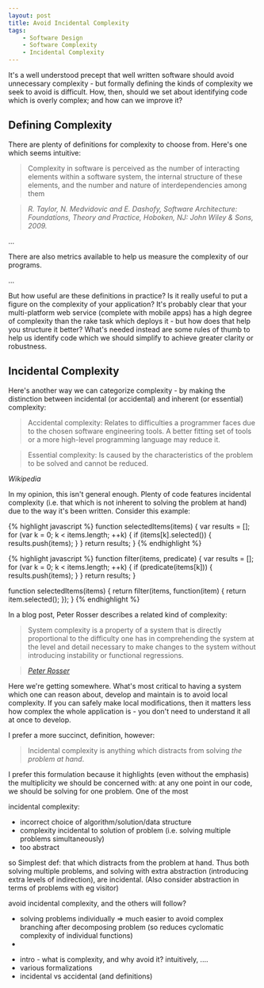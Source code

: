 ```yaml
---
layout: post
title: Avoid Incidental Complexity
tags:
    - Software Design
    - Software Complexity
    - Incidental Complexity
---
```


It's a well understood precept that well written software should avoid unnecessary complexity - but formally defining the kinds of complexity we seek to avoid is difficult. How, then, should we set about identifying code which is overly complex; and how can we improve it?

## Defining Complexity

There are plenty of definitions for complexity to choose from.  Here's one which seems intuitive:

> Complexity in software is perceived as the number of interacting elements within a software system, the internal structure of these elements, and the number and nature of interdependencies among them

> <cite>R. Taylor, N. Medvidovic and E. Dashofy,  *Software Architecture: Foundations, Theory and Practice*, Hoboken, NJ: John Wiley & Sons, 2009.</cite>

...

There are also metrics available to help us measure the complexity of our programs.

...

But how useful are these definitions in practice?  Is it really useful to put a figure on the complexity of your application?  It's probably clear that your multi-platform web service (complete with mobile apps) has a high degree of complexity than the rake task which deploys it - but how does that help you structure it better?  What's needed instead are some rules of thumb to help us identify code which we should simplify to achieve greater clarity or robustness.

## Incidental Complexity

Here's another way we can categorize complexity - by making the distinction between incidental (or accidental) and inherent (or essential) complexity:

> Accidental complexity: Relates to difficulties a programmer faces due to the chosen software engineering tools. A better fitting set of tools or a more high-level programming language may reduce it.

> Essential complexity: Is caused by the characteristics of the problem to be solved and cannot be reduced.

<cite>Wikipedia</cite>

In my opinion, this isn't general enough.  Plenty of code features incidental complexity (i.e. that which is not inherent to solving the problem at hand) due to the way it's been written.  Consider this example:

{% highlight javascript %}
function selectedItems(items) {
    var results = [];
    for (var k = 0; k < items.length; ++k) {
        if (items[k].selected()) {
            results.push(items);
        }
    }
    return results;
}
{% endhighlight %}

{% highlight javascript %}
function filter(items, predicate) {
    var results = [];
    for (var k = 0; k < items.length; ++k) {
        if (predicate(items[k])) {
            results.push(items);
        }
    }
    return results;
}

function selectedItems(items) {
    return filter(items, function(item) {
        return item.selected();
    });
}
{% endhighlight %}

In a blog post, Peter Rosser describes a related kind of complexity:

> System complexity is a property of a system that is directly proportional to the difficulty one has in comprehending the system at the level and detail necessary to make changes to the system without introducing instability or functional regressions.

> <cite>[Peter Rosser](http://blogs.msdn.com/b/peterrosser/archive/2006/06/02/softwarecomplexity.aspx)</cite>

Here we're getting somewhere.  What's most critical to having a system which one can reason about, develop and maintain is to avoid local complexity.  If you can safely make local modifications, then it matters less how complex the whole application is - you don't need to understand it all at once to develop.

I prefer a more succinct, definition, however:

> Incidental complexity is anything which distracts from solving *the problem at hand*.

I prefer this formulation because it highlights (even without the emphasis) the multiplicity we should be concerned with: at any one point in our code, we should be solving for one problem.  One of the most

incidental complexity:
- incorrect choice of algorithm/solution/data structure
- complexity incidental to solution of problem (i.e. solving multiple problems simultaneously)
- too abstract

so Simplest def: that which distracts from the problem at hand.  Thus both solving multiple problems, and solving with extra abstraction (introducing extra levels of indirection), are incidental. (Also consider abstraction in terms of problems with eg visitor)

avoid incidental complexity, and the others will follow?
- solving problems individually => much easier to avoid complex branching after decomposing problem (so reduces cyclomatic complexity of individual functions)
- 

* intro - what is complexity, and why avoid it?  intuitively, ....
* various formalizations
* incidental vs accidental (and definitions)

